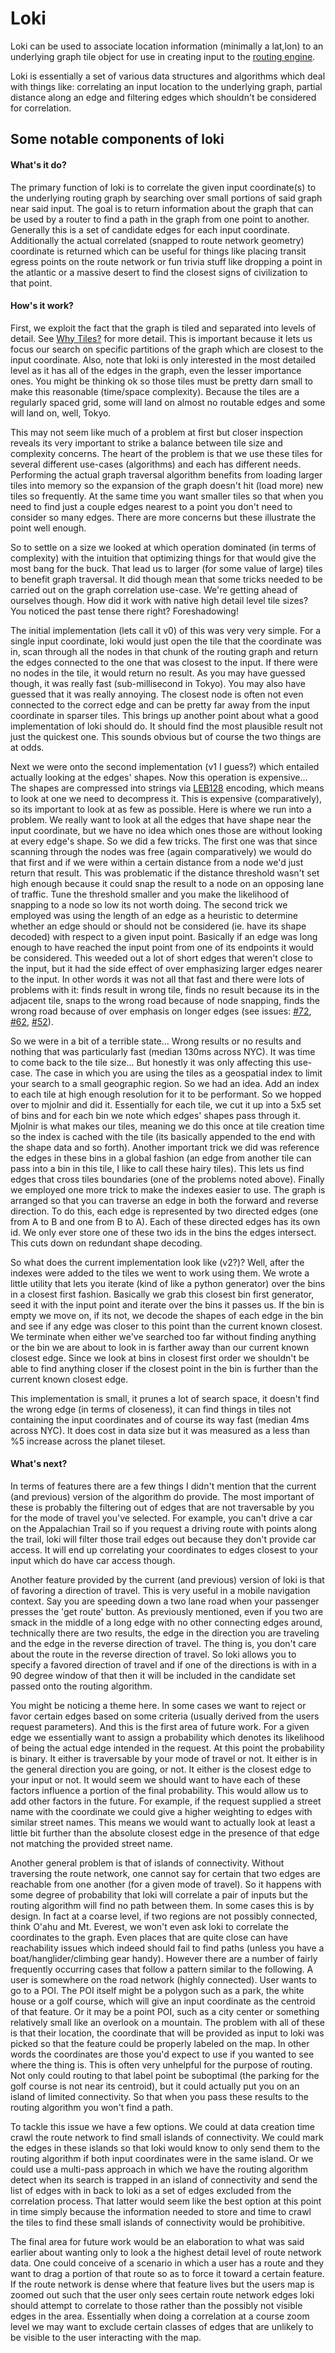 # Loki

Loki can be used to associate location information (minimally a lat,lon) to an underlying graph tile object for use in creating input to the [routing engine](thor.md).

Loki is essentially a set of various data structures and algorithms which deal with things like: correlating an input location to the underlying graph, partial distance along an edge and filtering edges which shouldn't be considered for correlation.

## Some notable components of loki ##

#### What's it do? ####

The primary function of loki is to correlate the given input coordinate(s) to the underlying routing graph by searching over small portions of said graph near said input. The goal is to return information about the graph that can be used by a router to find a path in the graph from one point to another. Generally this is a set of candidate edges for each input coordinate. Additionally the actual correlated (snapped to route network geometry) coordinate is returned which can be useful for things like placing transit egress points on the route network or fun trivia stuff like dropping a point in the atlantic or a massive desert to find the closest signs of civilization to that point.

#### How's it work? ####

First, we exploit the fact that the graph is tiled and separated into levels of detail. See [Why Tiles?](mjolnir/why_tiles.md) for more detail. This is important because it lets us focus our search on specific partitions of the graph which are closest to the input coordinate. Also, note that loki is only interested in the most detailed level as it has all of the edges in the graph, even the lesser importance ones. You might be thinking ok so those tiles must be pretty darn small to make this reasonable (time/space complexity). Because the tiles are a regularly spaced grid, some will land on almost no routable edges and some will land on, well, Tokyo.

This may not seem like much of a problem at first but closer inspection reveals its very important to strike a balance between tile size and complexity concerns. The heart of the problem is that we use these tiles for several different use-cases (algorithms) and each has different needs. Performing the actual graph traversal algorithm benefits from loading larger tiles into memory so the expansion of the graph doesn't hit (load more) new tiles so frequently. At the same time you want smaller tiles so that when you need to find just a couple edges nearest to a point you don't need to consider so many edges. There are more concerns but these illustrate the point well enough.

So to settle on a size we looked at which operation dominated (in terms of complexity) with the intuition that optimizing things for that would give the most bang for the buck. That lead us to larger (for some value of large) tiles to benefit graph traversal. It did though mean that some tricks needed to be carried out on the graph correlation use-case. We're getting ahead of ourselves though. How did it work with native high detail level tile sizes? You noticed the past tense there right? Foreshadowing!

The initial implementation (lets call it v0) of this was very very simple. For a single input coordinate, loki would just open the tile that the coordinate was in, scan through all the nodes in that chunk of the routing graph and return the edges connected to the one that was closest to the input. If there were no nodes in the tile, it would return no result. As you may have guessed though, it was really fast (sub-millisecond in Tokyo). You may also have guessed that it was really annoying. The closest node is often not even connected to the correct edge and can be pretty far away from the input coordinate in sparser tiles. This brings up another point about what a good implementation of loki should do. It should find the most plausible result not just the quickest one. This sounds obvious but of course the two things are at odds.

Next we were onto the second implementation (v1 I guess?) which entailed actually looking at the edges' shapes. Now this operation is expensive... The shapes are compressed into strings via [LEB128](https://en.wikipedia.org/wiki/LEB128) encoding, which means to look at one we need to decompress it. This is expensive (comparatively), so its important to look at as few as possible. Here is where we run into a problem. We really want to look at all the edges that have shape near the input coordinate, but we have no idea which ones those are without looking at every edge's shape. So we did a few tricks. The first one was that since scanning through the nodes was free (again comparatively) we would do that first and if we were within a certain distance from a node we'd just return that result. This was problematic if the distance threshold wasn't set high enough because it could snap the result to a node on an opposing lane of traffic. Tune the threshold smaller and you make the likelihood of snapping to a node so low its not worth doing. The second trick we employed was using the length of an edge as a heuristic to determine whether an edge should or should not be considered (ie. have its shape decoded) with respect to a given input point. Basically if an edge was long enough to have reached the input point from one of its endpoints it would be considered. This weeded out a lot of short edges that weren't close to the input, but it had the side effect of over emphasizing larger edges nearer to the input. In other words it was not all that fast and there were lots of problems with it: finds result in wrong tile, finds no result because its in the adjacent tile, snaps to the wrong road because of node snapping, finds the wrong road because of over emphasis on longer edges (see issues: [#72](https://github.com/valhalla/loki/issues/72), [#62](https://github.com/valhalla/loki/issues/62), [#52](https://github.com/valhalla/loki/issues/52)).

So we were in a bit of a terrible state... Wrong results or no results and nothing that was particularly fast (median 130ms across NYC). It was time to come back to the tile size... But honestly it was only affecting this use-case. The case in which you are using the tiles as a geospatial index to limit your search to a small geographic region. So we had an idea. Add an index to each tile at high enough resolution for it to be performant. So we hopped over to mjolnir and did it. Essentially for each tile, we cut it up into a 5x5 set of bins and for each bin we note which edges' shapes pass through it. Mjolnir is what makes our tiles, meaning we do this once at tile creation time so the index is cached with the tile (its basically appended to the end with the shape data and so forth). Another important trick we did was reference the edges in these bins in a global fashion (an edge from another tile can pass into a bin in this tile, I like to call these hairy tiles). This lets us find edges that cross tiles boundaries (one of the problems noted above). Finally we employed one more trick to make the indexes easier to use. The graph is arranged so that you can traverse an edge in both the forward and reverse direction. To do this, each edge is represented by two directed edges (one from A to B and one from B to A). Each of these directed edges has its own id. We only ever store one of these two ids in the bins the edges intersect. This cuts down on redundant shape decoding.

So what does the current implementation look like (v2?)? Well, after the indexes were added to the tiles we went to work using them. We wrote a little utility that lets you iterate (kind of like a python generator) over the bins in a closest first fashion. Basically we grab this closest bin first generator, seed it with the input point and iterate over the bins it passes us. If the bin is empty we move on, if its not, we decode the shapes of each edge in the bin and see if any edge was closer to this point than the current known closest. We terminate when either we've searched too far without finding anything or the bin we are about to look in is farther away than our current known closest edge. Since we look at bins in closest first order we shouldn't be able to find anything closer if the closest point in the bin is further than the current known closest edge.

This implementation is small, it prunes a lot of search space, it doesn't find the wrong edge (in terms of closeness), it can find things in tiles not containing the input coordinates and of course its way fast (median 4ms across NYC). It does cost in data size but it was measured as a less than %5 increase across the planet tileset.

#### What's next? ####

In terms of features there are a few things I didn't mention that the current (and previous) version of the algorithm do provide. The most important of these is probably the filtering out of edges that are not traversable by you for the mode of travel you've selected. For example, you can't drive a car on the Appalachian Trail so if you request a driving route with points along the trail, loki will filter those trail edges out because they don't provide car access. It will end up correlating your coordinates to edges closest to your input which do have car access though.

Another feature provided by the current (and previous) version of loki is that of favoring a direction of travel. This is very useful in a mobile navigation context. Say you are speeding down a two lane road when your passenger presses the 'get route' button. As previously mentioned, even if you two are smack in the middle of a long edge with no other connecting edges around, technically there are two results, the edge in the direction you are traveling and the edge in the reverse direction of travel. The thing is, you don't care about the route in the reverse direction of travel. So loki allows you to specify a favored direction of travel and if one of the directions is with in a 90 degree window of that then it will be included in the candidate set passed onto the routing algorithm.

You might be noticing a theme here. In some cases we want to reject or favor certain edges based on some criteria (usually derived from the users request parameters). And this is the first area of future work. For a given edge we essentially want to assign a probability which denotes its likelihood of being the actual edge intended in the request. At this point the probability is binary. It either is traversable by your mode of travel or not. It either is in the general direction you are going, or not. It either is the closest edge to your input or not. It would seem we should want to have each of these factors influence a portion of the final probability. This would allow us to add other factors in the future. For example, if the request supplied a street name with the coordinate we could give a higher weighting to edges with similar street names. This means we would want to actually look at least a little bit further than the absolute closest edge in the presence of that edge not matching the provided street name.

Another general problem is that of islands of connectivity. Without traversing the route network, one cannot say for certain that two edges are reachable from one another (for a given mode of travel). So it happens with some degree of probability that loki will correlate a pair of inputs but the routing algorithm will find no path between them. In some cases this is by design. In fact at a coarse level, if two regions are not possibly connected, think O'ahu and Mt. Everest, we won't even ask loki to correlate the coordinates to the graph. Even places that are quite close can have reachability issues which indeed should fail to find paths (unless you have a boat/hanglider/climbing gear handy). However there are a number of fairly frequently occurring cases that follow a pattern similar to the following. A user is somewhere on the road network (highly connected). User wants to go to a POI. The POI itself might be a polygon such as a park, the white house or a golf course, which will give an input coordinate as the centroid of that feature. Or it may be a point POI, such as a city center or something relatively small like an overlook on a mountain. The problem with all of these is that their location, the coordinate that will be provided as input to loki was picked so that the feature could be properly labeled on the map. In other words the coordinates are those you'd expect to use if you wanted to see where the thing is. This is often very unhelpful for the purpose of routing. Not only could routing to that label point be suboptimal (the parking for the golf course is not near its centroid), but it could actually put you on an island of limited connectivity. So that when you pass these results to the routing algorithm you won't find a path.

To tackle this issue we have a few options. We could at data creation time crawl the route network to find small islands of connectivity. We could mark the edges in these islands so that loki would know to only send them to the routing algorithm if both input coordinates were in the same island. Or we could use a multi-pass approach in which we have the routing algorithm detect when its search is trapped in an island of connectivity and send the list of edges with in back to loki as a set of edges excluded from the correlation process. That latter would seem like the best option at this point in time simply because the information needed to store and time to crawl the tiles to find these small islands of connectivity would be prohibitive.

The final area for future work would be an elaboration to what was said earlier about wanting only to look a the highest detail level of route network data. One could conceive of a scenario in which a user has a route and they want to drag a portion of that route so as to force it toward a certain feature. If the route network is dense where that feature lives but the users map is zoomed out such that the user only sees certain route network edges loki should attempt to correlate to those rather than the possibly not visible edges in the area. Essentially when doing a correlation at a course zoom level we may want to exclude certain classes of edges that are unlikely to be visible to the user interacting with the map.
